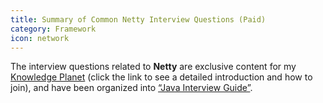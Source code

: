 ```yaml
---
title: Summary of Common Netty Interview Questions (Paid)
category: Framework
icon: network
---
```


The interview questions related to **Netty** are exclusive content for my [Knowledge Planet](https://javaguide.cn/about-the-author/zhishixingqiu-two-years.html) (click the link to see a detailed introduction and how to join), and have been organized into [“Java Interview Guide”](https://javaguide.cn/zhuanlan/java-mian-shi-zhi-bei.html).
